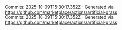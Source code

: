 Commits: 2025-10-09T15:30:17.352Z - Generated via https://github.com/marketplace/actions/artificial-grass
<br>
Commits: 2025-10-09T15:30:17.352Z - Generated via https://github.com/marketplace/actions/artificial-grass
<br>
